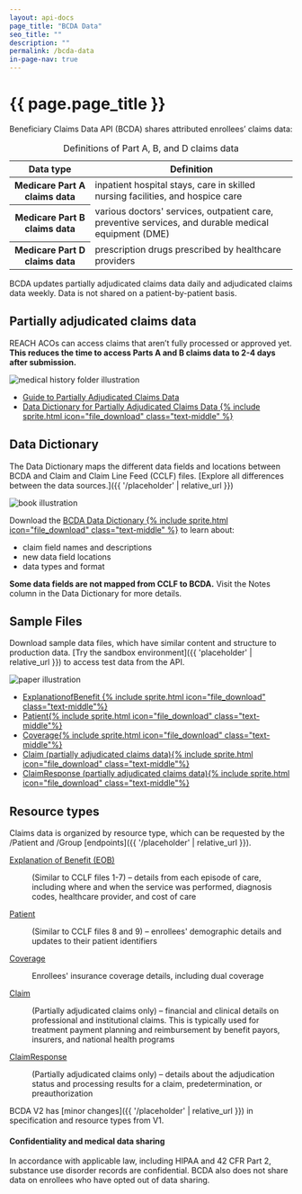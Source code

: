 ```yaml
---
layout: api-docs
page_title: "BCDA Data"
seo_title: ""
description: ""
permalink: /bcda-data
in-page-nav: true
---
```


# {{ page.page_title }}

Beneficiary Claims Data API (BCDA) shares attributed enrollees’ claims data:

<table class="usa-table usa-table--borderless usa-table--stacked margin-bottom-4">
  <caption class="usa-sr-only">Definitions of Part A, B, and D claims data</caption>
  <thead>
    <tr>
      <th scope="col">Data type</th>
      <th scope="col">Definition</th>
    </tr>
  </thead>
  <tbody>
    <tr>
      <th scope="row">Medicare Part A claims data</th>
      <td>
        inpatient hospital stays, care in skilled nursing facilities, and hospice care
      </td>
    </tr>
    <tr>
      <th scope="row">Medicare Part B claims data</th>
      <td>
        various doctors' services, outpatient care, preventive services, and durable medical equipment (DME)
      </td>
    </tr>
    <tr>
      <th scope="row">Medicare Part D claims data</th>
      <td>
         prescription drugs prescribed by healthcare providers
      </td>
    </tr>
  </tbody>
</table>

BCDA updates partially adjudicated claims data daily and adjudicated claims data weekly. Data is not shared on a patient-by-patient basis. 

## Partially adjudicated claims data

REACH ACOs can access claims that aren’t fully processed or approved yet. **This reduces the time to access Parts A and B claims data to 2-4 days after submission.**

<div class="grid-row grid-gap margin-y-4">
  <div class="grid-col-2 tablet:grid-col-3 text-center">
    <img src="{{ '/assets/img/medical-history.svg' | relative_url }}" alt="medical history folder illustration">
  </div>
  <div class="grid-col-fill tablet:grid-col-9">
    <ul>
        <li>
            <a href="{{ 'placeholder' | relative_url }}">Guide to Partially Adjudicated Claims Data</a>
        </li>
        <li>
            <a href="{{ 'placeholder' | relative_url }}" data-tealium="download">Data Dictionary for Partially Adjudicated Claims Data {% include sprite.html icon="file_download" class="text-middle" %}</a>
        </li>
    </ul>
  </div>
</div>

## Data Dictionary 

The Data Dictionary maps the different data fields and locations between BCDA and Claim and Claim Line Feed (CCLF) files. [Explore all differences between the data sources.]({{ '/placeholder' | relative_url }})

<div class="grid-row grid-gap margin-y-4 flex-align-center">
  <div class="grid-col-2 tablet:grid-col-3 text-center">
    <img src="{{ '/assets/img/book.svg' | relative_url }}" alt="book illustration">
  </div>
  <div class="grid-col-fill tablet:grid-col-9">
        <p>Download the <a href="{{ 'placeholder' | relative_url }}">BCDA Data Dictionary {% include sprite.html icon="file_download" class="text-middle" %}</a> to learn about:</p>
    <ul>
        <li>claim field names and descriptions</li>
        <li>new data field locations</li>
        <li>data types and format</li>
    </ul>
  </div>
</div>

<!-- Opting to use html insteal of jekyll component for simplicity -->
<div class="usa-alert usa-alert--info usa-alert--slim">
  <div class="usa-alert__body">
    <p class="usa-alert__text">
      <strong>Some data fields are not mapped from CCLF to BCDA.</strong> Visit the Notes column in the Data Dictionary for more details.
    </p>
  </div>
</div>

## Sample Files

Download sample data files, which have similar content and structure to production data. [Try the sandbox environment]({{ 'placeholder' | relative_url }}) to access test data from the API.

<div class="grid-row grid-gap margin-y-4 flex-align-center">
  <div class="grid-col-2 tablet:grid-col-3 text-center">
    <img src="{{ '/assets/img/paper.svg' | relative_url }}" alt="paper illustration">
  </div>
  <div class="grid-col-fill tablet:grid-col-9">
    <ul>
        <li><a href="{{ 'placeholder' | relative_url }}">ExplanationofBenefit {% include sprite.html icon="file_download" class="text-middle"%}</a></li>
        <li><a href="{{ 'placeholder' | relative_url }}">Patient{% include sprite.html icon="file_download" class="text-middle"%}</a></li>
        <li><a href="{{ 'placeholder' | relative_url }}">Coverage{% include sprite.html icon="file_download" class="text-middle"%}</a></li>
        <li><a href="{{ 'placeholder' | relative_url }}">Claim (partially adjudicated claims data){% include sprite.html icon="file_download" class="text-middle"%}</a></li>
        <li><a href="{{ 'placeholder' | relative_url }}">ClaimResponse (partially adjudicated claims data){% include sprite.html icon="file_download" class="text-middle"%}</a></li>
    </ul>
  </div>
</div>

## Resource types

Claims data is organized by resource type, which can be requested by the /Patient and /Group [endpoints]({{ '/placeholder' | relative_url }}). 

<dl>
  <dt class="font-sans-md text-bold">
    <a href="https://hl7.org/fhir/R4/explanationofbenefit.html">Explanation of Benefit (EOB)</a>
  </dt>
  <dd class="margin-left-0 margin-bottom-4">
    <p>(Similar to CCLF files 1-7) – details from each episode of care, including where and when the service was performed, diagnosis codes, healthcare provider, and cost of care</p>
  </dd>
  
  <dt class="font-sans-md text-bold">
    <a href="https://hl7.org/fhir/R4/patient.html">Patient</a>
  </dt>
  <dd class="margin-left-0 margin-bottom-4">
    <p>(Similar to CCLF files 8 and 9) – enrollees' demographic details and updates to their patient identifiers</p>
  </dd>

  <dt class="font-sans-md text-bold">
    <a href="https://hl7.org/fhir/R4/coverage.html">Coverage</a>
  </dt>
  <dd class="margin-left-0 margin-bottom-4">
    <p>Enrollees' insurance coverage details, including dual coverage</p>
  </dd>

  <dt class="font-sans-md text-bold">
    <a href="https://hl7.org/fhir/R4/claim.html">Claim</a>
  </dt>
  <dd class="margin-left-0 margin-bottom-4">
    <p>(Partially adjudicated claims only) – financial and clinical details on professional and institutional claims. This is typically used for treatment payment planning and reimbursement by benefit payors, insurers, and national health programs</p>
  </dd>

   <dt class="font-sans-md text-bold">
    <a href="https://hl7.org/fhir/R4/claimresponse.html">ClaimResponse</a>
  </dt>
  <dd class="margin-left-0 margin-bottom-4">
    <p>(Partially adjudicated claims only) –  details about the adjudication status and processing results for a claim, predetermination, or preauthorization</p>
  </dd>
</dl>

BCDA V2 has [minor changes]({{ '/placeholder' | relative_url }}) in specification and resource types from V1. 

<div class="usa-alert usa-alert--info">
  <div class="usa-alert__body">
    <h4 class="usa-alert__heading">Confidentiality and medical data sharing</h4>
    <p class="usa-alert__text">
      In accordance with applicable law, including HIPAA and 42 CFR Part 2, substance use disorder records are confidential. BCDA also does not share data on enrollees who have opted out of data sharing.
    </p>
  </div>
</div>